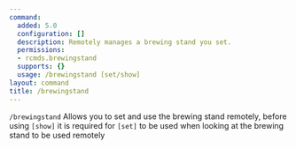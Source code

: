 ```yaml
---
command:
  added: 5.0
  configuration: []
  description: Remotely manages a brewing stand you set.
  permissions:
  - rcmds.brewingstand
  supports: {}
  usage: /brewingstand [set/show]
layout: command
title: /brewingstand
---
```



```/brewingstand``` Allows you to set and use the brewing stand remotely, before using ```[show]``` it is required for ```[set]``` to be used when looking at the brewing stand to be used remotely